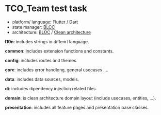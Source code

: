 # TCO_Team test task

- platform/ language: [Flutter / Dart](https://docs.flutter.dev/)
- state manager: [BLOC](https://bloclibrary.dev/#/)
- architecture: [BLOC](https://medium.com/codechai/architecting-your-flutter-project-bd04e144a8f1) / [Clean architecture](https://blog.cleancoder.com/uncle-bob/2012/08/13/the-clean-architecture.html)

**l10n**: includes strings in diffenrt language.

**common**: includes extension functions and constants.

**config**: includes routes and themes.

**core**: includes error handlong, general usecases ....

**data**: includes data sources, models.

**di**: includes dipendency injection related files.

**domain**: is clean architecture domain layout (include usecases, entities, ...).

**presentation**: includes all feature pages and presentation base classes.

